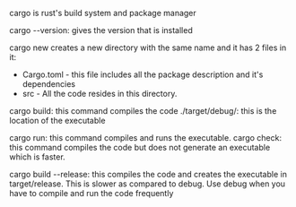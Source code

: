 cargo is rust's build system and package manager

cargo --version: gives the version that is installed

cargo new <project-name> creates a new directory with the same name and it has 2 files in it:
- Cargo.toml - this file includes all the package description and it's dependencies
- src - All the code resides in this directory.

cargo build: this command compiles the code 
./target/debug/<filename>: this is the location of the executable

cargo run: this command compiles and runs the executable.
cargo check: this command compiles the code but does not generate an executable which is faster.

cargo build --release: this compiles the code and creates the executable in target/release. This is slower as compared to debug. Use debug when you have to compile and run the code frequently
